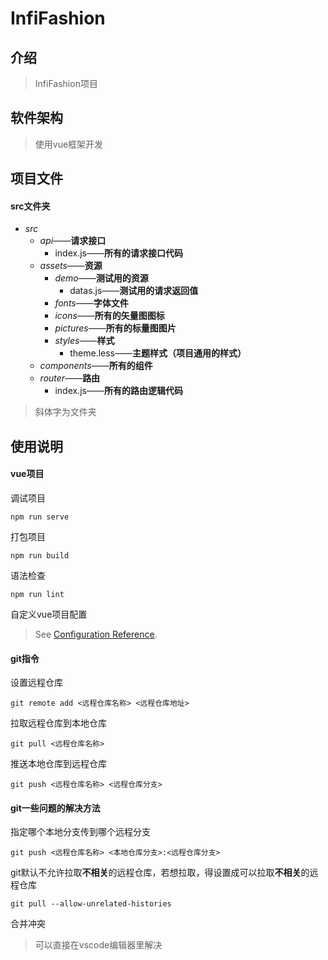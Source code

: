 # InfiFashion

## 介绍
> InfiFashion项目

## 软件架构
> 使用vue框架开发

## 项目文件
#### src文件夹
- *src*
  - *api*——**请求接口**
    - index.js——**所有的请求接口代码**
  - *assets*——**资源**
    - *demo*——**测试用的资源**
      - datas.js——**测试用的请求返回值**
    - *fonts*——**字体文件**
    - *icons*——**所有的矢量图图标**
    - *pictures*——**所有的标量图图片**
    - *styles*——**样式**
      - theme.less——**主题样式（项目通用的样式）**
  - *components*——**所有的组件**
  - *router*——**路由**
    - index.js——**所有的路由逻辑代码**

> 斜体字为文件夹

## 使用说明
#### vue项目
调试项目
```batch
npm run serve
```
打包项目
```batch
npm run build
```
语法检查
```batch
npm run lint
```
自定义vue项目配置
> See [Configuration Reference](https://cli.vuejs.org/config/).

#### git指令
设置远程仓库
```batch
git remote add <远程仓库名称> <远程仓库地址>
```
拉取远程仓库到本地仓库
```batch
git pull <远程仓库名称>
```
推送本地仓库到远程仓库
```batch
git push <远程仓库名称> <远程仓库分支>
```

#### git一些问题的解决方法
指定哪个本地分支传到哪个远程分支
```batch
git push <远程仓库名称> <本地仓库分支>:<远程仓库分支>
```
git默认不允许拉取**不相关**的远程仓库，若想拉取，得设置成可以拉取**不相关**的远程仓库
```batch
git pull --allow-unrelated-histories
```
合并冲突
> 可以直接在vscode编辑器里解决